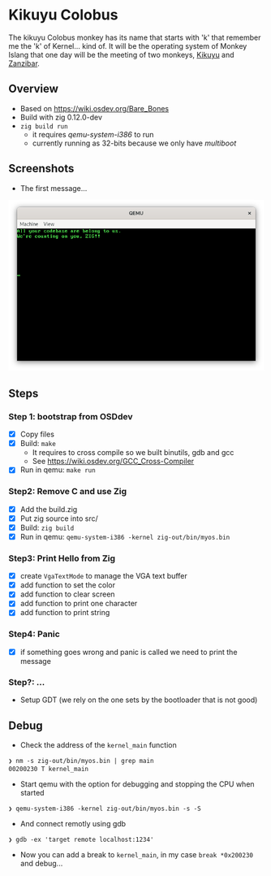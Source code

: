 # Kikuyu Colobus

The kikuyu Colobus monkey has its name that starts with 'k' that remember me the 'k' of Kernel... kind of.
It will be the operating system of Monkey Islang that one day will be the meeting of two monkeys,
[Kikuyu](https://github.com/gthvn1/kikuyu) and [Zanzibar](https://github.com/gthvn1/zanzibar).

## Overview

- Based on https://wiki.osdev.org/Bare_Bones
- Build with zig 0.12.0-dev
- `zig build run`
  - it requires *qemu-system-i386* to run
  - currently running as 32-bits because we only have *multiboot*

## Screenshots

- The first message...

![screenshot:first_msg](https://github.com/gthvn1/barebones/blob/master/screenshots/first_msg.png)

## Steps

### Step 1: bootstrap from OSDdev
- [x] Copy files
- [x] Build: `make`
  - It requires to cross compile so we built binutils, gdb and gcc
  - See https://wiki.osdev.org/GCC_Cross-Compiler
- [x] Run in qemu: `make run`

### Step2: Remove C and use Zig
- [x] Add the build.zig
- [x] Put zig source into src/
- [x] Build: `zig build`
- [x] Run in qemu: `qemu-system-i386 -kernel zig-out/bin/myos.bin`

### Step3: Print Hello from Zig
- [x] create `VgaTextMode` to manage the VGA text buffer
- [x] add function to set the color
- [x] add function to clear screen
- [x] add function to print one character
- [x] add function to print string

### Step4: Panic
- [x] if something goes wrong and panic is called we need to print the message

### Step?: ...
- Setup GDT (we rely on the one sets by the bootloader that is not good)

## Debug

- Check the address of the `kernel_main` function
```
❯ nm -s zig-out/bin/myos.bin | grep main
00200230 T kernel_main
```
- Start qemu with the option for debugging and stopping the CPU when started
```
❯ qemu-system-i386 -kernel zig-out/bin/myos.bin -s -S
```
- And connect remotly using gdb
```
❯ gdb -ex 'target remote localhost:1234'
```
- Now you can add a break to `kernel_main`, in my case `break *0x200230` and debug...
